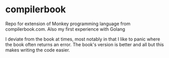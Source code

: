 # compilerbook
Repo for extension of Monkey programming language from compilerbook.com. Also my first experience with Golang

I deviate from the book at times, most notably in that I like to panic where the book often returns an error.
The book's version is better and all but this makes writing the code easier.
